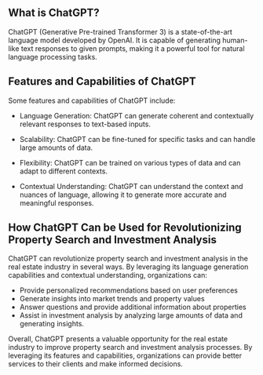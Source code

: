 
What is ChatGPT?
----------------

ChatGPT (Generative Pre-trained Transformer 3) is a state-of-the-art language model developed by OpenAI. It is capable of generating human-like text responses to given prompts, making it a powerful tool for natural language processing tasks.

Features and Capabilities of ChatGPT
------------------------------------

Some features and capabilities of ChatGPT include:

* Language Generation: ChatGPT can generate coherent and contextually relevant responses to text-based inputs.

* Scalability: ChatGPT can be fine-tuned for specific tasks and can handle large amounts of data.

* Flexibility: ChatGPT can be trained on various types of data and can adapt to different contexts.

* Contextual Understanding: ChatGPT can understand the context and nuances of language, allowing it to generate more accurate and meaningful responses.

How ChatGPT Can be Used for Revolutionizing Property Search and Investment Analysis
-----------------------------------------------------------------------------------

ChatGPT can revolutionize property search and investment analysis in the real estate industry in several ways. By leveraging its language generation capabilities and contextual understanding, organizations can:

* Provide personalized recommendations based on user preferences
* Generate insights into market trends and property values
* Answer questions and provide additional information about properties
* Assist in investment analysis by analyzing large amounts of data and generating insights.

Overall, ChatGPT presents a valuable opportunity for the real estate industry to improve property search and investment analysis processes. By leveraging its features and capabilities, organizations can provide better services to their clients and make informed decisions.
